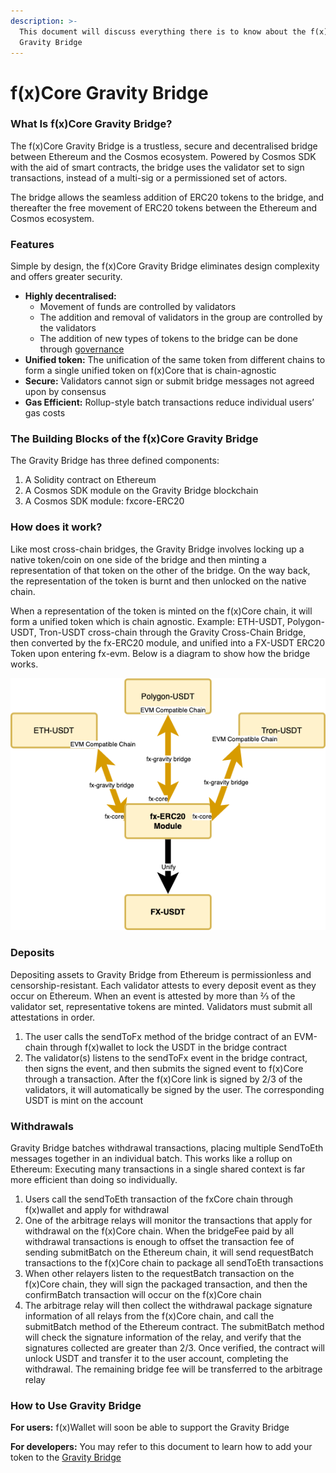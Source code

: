 ```yaml
---
description: >-
  This document will discuss everything there is to know about the f(x)Core
  Gravity Bridge
---
```


# f(x)Core Gravity Bridge

### What Is f(x)Core Gravity Bridge?

The f(x)Core Gravity Bridge is a trustless, secure and decentralised bridge between Ethereum and the Cosmos ecosystem. Powered by Cosmos SDK with the aid of smart contracts, the bridge uses the validator set to sign transactions, instead of a multi-sig or a permissioned set of actors.

The bridge allows the seamless addition of ERC20 tokens to the bridge, and thereafter the free movement of ERC20 tokens between the Ethereum and Cosmos ecosystem.

### Features

Simple by design, the f(x)Core Gravity Bridge eliminates design complexity and offers greater security.

* **Highly decentralised:**
  * Movement of funds are controlled by validators
  * The addition and removal of validators in the group are controlled by the validators
  * The addition of new types of tokens to the bridge can be done through [governance](../../../../deploying-on-fxcore-evm/cross-chain-bridges/bridging-tokens-from-other-networks/)
* **Unified token:** The unification of the same token from different chains to form a single unified token on f(x)Core that is chain-agnostic
* **Secure:** Validators cannot sign or submit bridge messages not agreed upon by consensus
* **Gas Efficient:** Rollup-style batch transactions reduce individual users’ gas costs

### The Building Blocks of the f(x)Core Gravity Bridge

The Gravity Bridge has three defined components:

1. A Solidity contract on Ethereum
2. A Cosmos SDK module on the Gravity Bridge blockchain
3. A Cosmos SDK module: fxcore-ERC20

### How does it work?

Like most cross-chain bridges, the Gravity Bridge involves locking up a native token/coin on one side of the bridge and then minting a representation of that token on the other of the bridge. On the way back, the representation of the token is burnt and then unlocked on the native chain.

When a representation of the token is minted on the f(x)Core chain, it will form a unified token which is chain agnostic. Example: ETH-USDT, Polygon-USDT, Tron-USDT cross-chain through the Gravity Cross-Chain Bridge, then converted by the fx-ERC20 module, and unified into a FX-USDT ERC20 Token upon entering fx-evm. Below is a diagram to show how the bridge works.

![](../../.gitbook/assets/Unified%20V2.drawio.png)

### Deposits

Depositing assets to Gravity Bridge from Ethereum is permissionless and censorship-resistant. Each validator attests to every deposit event as they occur on Ethereum. When an event is attested by more than ⅔ of the validator set, representative tokens are minted. Validators must submit all attestations in order.

1. The user calls the sendToFx method of the bridge contract of an EVM-chain through f(x)wallet to lock the USDT in the bridge contract
2. The validator(s) listens to the sendToFx event in the bridge contract, then signs the event, and then submits the signed event to f(x)Core through a transaction. After the f(x)Core link is signed by 2/3 of the validators, it will automatically be signed by the user. The corresponding USDT is mint on the account

### Withdrawals

Gravity Bridge batches withdrawal transactions, placing multiple SendToEth messages together in an individual batch. This works like a rollup on Ethereum: Executing many transactions in a single shared context is far more efficient than doing so individually.

1. Users call the sendToEth transaction of the fxCore chain through f(x)wallet and apply for withdrawal
2. One of the arbitrage relays will monitor the transactions that apply for withdrawal on the f(x)Core chain. When the bridgeFee paid by all withdrawal transactions is enough to offset the transaction fee of sending submitBatch on the Ethereum chain, it will send requestBatch transactions to the f(x)Core chain to package all sendToEth transactions
3. When other relayers listen to the requestBatch transaction on the f(x)Core chain, they will sign the packaged transaction, and then the confirmBatch transaction will occur on the f(x)Core chain
4. The arbitrage relay will then collect the withdrawal package signature information of all relays from the f(x)Core chain, and call the submitBatch method of the Ethereum contract. The submitBatch method will check the signature information of the relay, and verify that the signatures collected are greater than 2/3. Once verified, the contract will unlock USDT and transfer it to the user account, completing the withdrawal. The remaining bridge fee will be transferred to the arbitrage relay

### How to Use Gravity Bridge

**For users:** f(x)Wallet will soon be able to support the Gravity Bridge

**For developers:** You may refer to this document to learn how to add your token to the [Gravity Bridge](bridging-tokens-from-other-networks.md)

